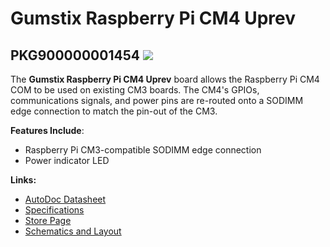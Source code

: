 # Gumstix Raspberry Pi CM4 Uprev
## PKG900000001454 ![][thumbnail]

The **Gumstix Raspberry Pi CM4 Uprev** board allows the Raspberry Pi CM4 COM to be used on existing CM3 boards. The CM4's GPIOs, communications signals, and power pins are re-routed onto a SODIMM edge connection to match the pin-out of the CM3.

__Features Include__:
* Raspberry Pi CM3-compatible SODIMM edge connection
* Power indicator LED

__Links:__
* [AutoDoc Datasheet][autodoc]
* [Specifications][spec]
* [Store Page][store]
* [Schematics and Layout][hardware]

[thumbnail]: https://d3iwea566ns1n1.cloudfront.net/images/product/218b903c5c33ae7da5bafa5d72b35504696c6415.png
[autodoc]: PKG900000001454_AutoDoc.pdf
[spec]: PKG900000001454_SpecSheet.pdf
[store]: https://store.gumstix.com/cm4-uprev/
[hardware]: hardware/hardware.md
[firmware]: firmware/firmware.md
